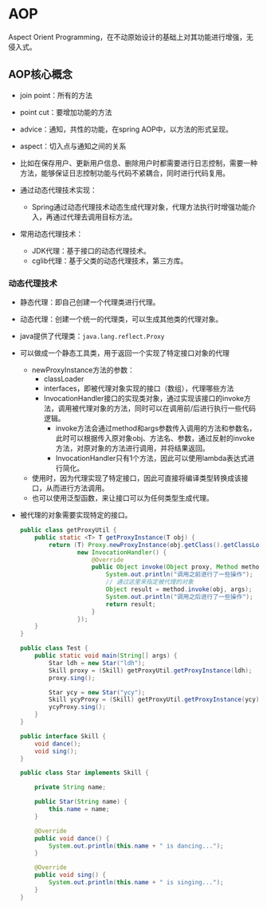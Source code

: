 # AOP

Aspect Orient Programming，在不动原始设计的基础上对其功能进行增强，无侵入式。

## AOP核心概念

* join point：所有的方法
* point cut：要增加功能的方法
* advice：通知，共性的功能，在spring AOP中，以方法的形式呈现。
* aspect：切入点与通知之间的关系



* 比如在保存用户、更新用户信息、删除用户时都需要进行日志控制，需要一种方法，能够保证日志控制功能与代码不紧耦合，同时进行代码复用。
* 通过动态代理技术实现：
  * Spring通过动态代理技术动态生成代理对象，代理方法执行时增强功能介入，再通过代理去调用目标方法。
* 常用动态代理技术：
  * JDK代理：基于接口的动态代理技术。
  * cglib代理：基于父类的动态代理技术，第三方库。

### 动态代理技术

* 静态代理：即自己创建一个代理类进行代理。

* 动态代理：创建一个统一的代理类，可以生成其他类的代理对象。

* java提供了代理类：`java.lang.reflect.Proxy`

* 可以做成一个静态工具类，用于返回一个实现了特定接口对象的代理

  * newProxyInstance方法的参数：
    * classLoader
    * interfaces，即被代理对象实现的接口（数组），代理哪些方法
    * InvocationHandler接口的实现类对象，通过实现该接口的invoke方法，调用被代理对象的方法，同时可以在调用前/后进行执行一些代码逻辑。
      * invoke方法会通过method和args参数传入调用的方法和参数名，此时可以根据传入原对象obj、方法名、参数，通过反射的invoke方法，对原对象的方法进行调用，并将结果返回。
      * InvocationHandler只有1个方法，因此可以使用lambda表达式进行简化。
  * 使用时，因为代理实现了特定接口，因此可直接将编译类型转换成该接口，从而进行方法调用。
  * 也可以使用泛型函数，来让接口可以为任何类型生成代理。

* 被代理的对象需要实现特定的接口。

  ```java
  public class getProxyUtil {
      public static <T> T getProxyInstance(T obj) {
          return (T) Proxy.newProxyInstance(obj.getClass().getClassLoader(), obj.getClass().getInterfaces(),
                  new InvocationHandler() {
                      @Override
                      public Object invoke(Object proxy, Method method, Object[] args) throws Throwable {
                          System.out.println("调用之前进行了一些操作");
                          // 通过这里来指定被代理的对象
                          Object result = method.invoke(obj, args);
                          System.out.println("调用之后进行了一些操作");
                          return result;
                      }
                  });
      }
  }
  ```

  ```java
  public class Test {
      public static void main(String[] args) {
          Star ldh = new Star("ldh");
          Skill proxy = (Skill) getProxyUtil.getProxyInstance(ldh);
          proxy.sing();
  
          Star ycy = new Star("ycy");
          Skill ycyProxy = (Skill) getProxyUtil.getProxyInstance(ycy);
          ycyProxy.sing();
      }
  }
  ```

  ```java
  public interface Skill {
      void dance();
      void sing();
  }
  ```

  ```java
  public class Star implements Skill {
  
      private String name;
  
      public Star(String name) {
          this.name = name;
      }
  
      @Override
      public void dance() {
          System.out.println(this.name + " is dancing...");
      }
  
      @Override
      public void sing() {
          System.out.println(this.name + " is singing...");
      }
  }
  ```

  